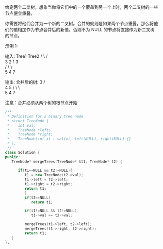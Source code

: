 给定两个二叉树，想象当你将它们中的一个覆盖到另一个上时，两个二叉树的一些节点便会重叠。

你需要将他们合并为一个新的二叉树。合并的规则是如果两个节点重叠，那么将他们的值相加作为节点合并后的新值，否则不为 NULL 的节点将直接作为新二叉树的节点。

示例 1:

输入: 
     Tree1               Tree2
     /  \                 / \
    3    2               1   3  
   /                     \    \  
  5                       4    7

输出:
合并后的树:
        3
      /   \
     4    5
    / \     \  
   5   4     7  

注意：合并必须从两个树的根节点开始.



```cpp
/**
 * Definition for a binary tree node.
 * struct TreeNode {
 *    int val;
 *    TreeNode *left;
 *    TreeNode *right;
 *    TreeNode(int x) : val(x), left(NULL), right(NULL) {}
 * };
 */
class Solution {
public:
   TreeNode* mergeTrees(TreeNode* &t1, TreeNode* t2) {
              
      if(t1==NULL && t2!=NULL){
         t1 = new TreeNode(t2->val);
         t1->left = t2->left;
         t1->right = t2->right;
         return t1;
         }
         if(t2==NULL)
            return t1;

         if(t1!=NULL && t2!=NULL)
            t1->val += t2->val;

         mergeTrees(t1->left, t2->left);
         mergeTrees(t1->right, t2->right);
         return t1;
   }
};

```
